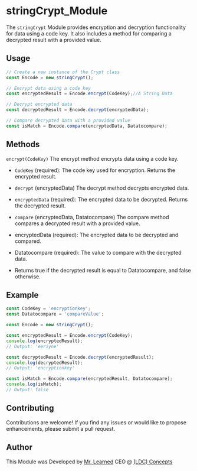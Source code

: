 # stringCrypt_Module

The `stringCrypt` Module provides encryption and decryption functionality for data using a code key. It also includes a method for comparing a decrypted result with a provided value.

## Usage

```javascript
// Create a new instance of the Crypt class
const Encode = new stringCrypt();

// Encrypt data using a code key
const encryptedResult = Encode.encrypt(CodeKey);//A String Data 

// Decrypt encrypted data
const decryptedResult = Encode.decrypt(encryptedData);

// Compare decrypted data with a provided value
const isMatch = Encode.compare(encryptedData, Datatocompare);
```

## Methods

`encrypt(CodeKey)`
The encrypt method encrypts data using a code key.

* `CodeKey` (required): The code key used for encryption.
Returns the encrypted result.

* `decrypt` (encryptedData)
The decrypt method decrypts encrypted data.

* `encryptedData` (required): The encrypted data to be decrypted.
Returns the decrypted result.

* `compare` (encryptedData, Datatocompare)
The compare method compares a decrypted result with a provided value.

* encryptedData (required): The encrypted data to be decrypted and compared.
* Datatocompare (required): The value to compare with the decrypted data.
- Returns true if the decrypted result is equal to Datatocompare, and false otherwise.

## Example
```javascript
const CodeKey = 'encryptionkey';
const Datatocompare = 'compareValue';

const Encode = new stringCrypt();

const encryptedResult = Encode.encrypt(CodeKey);
console.log(encryptedResult);
// Output: 'eeriyne'

const decryptedResult = Encode.decrypt(encryptedResult);
console.log(decryptedResult);
// Output: 'encryptionkey'

const isMatch = Encode.compare(encryptedResult, Datatocompare);
console.log(isMatch);
// Output: false

```
## Contributing
Contributions are welcome! If you find any issues or would like to propose enhancements, please submit a pull request.

## Author
This Module was Developed by [Mr. Learned](https://twitter.com/nez_Dking) CEO @ [(LDC) Concepts](https://learnedsconcept.onrender.com)